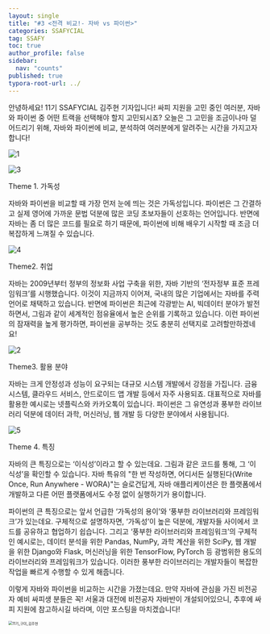 ```yaml
---
layout: single
title: "#3 <전격 비교!- 자바 vs 파이썬>"
categories: SSAFYCIAL
tag: SSAFY
toc: true
author_profile: false
sidebar:
  nav: "counts"
published: true
typora-root-url: ../
---
```


안녕하세요! 11기 SSAFYCIAL 김주현 기자입니다! 싸피 지원을 고민 중인 여러분, 자바와 파이썬 중 어떤 트랙을 선택해야 할지 고민되시죠? 오늘은 그 고민을 조금이나마 덜어드리기 위해, 자바와 파이썬에 비교, 분석하여 여러분에게 알려주는 시간을 가지고자 합니다!



![1](/images/2024-03-17-ssafycial_aut2/1.jpg)





![3](/images/2024-03-17-ssafycial_aut2/3.jpg)

Theme 1. 가독성  

 자바와 파이썬을 비교할 때 가장 먼저 눈에 띄는 것은 가독성입니다. 파이썬은 그 간결하고 실제 영어에 가까운 문법 덕분에 많은 코딩 초보자들이 선호하는 언어입니다. 반면에 자바는 좀 더 많은 코드를 필요로 하기 때문에, 파이썬에 비해 배우기 시작할 때 조금 더 복잡하게 느껴질 수 있습니다.

![4](/images/2024-03-17-ssafycial_aut2/4.jpg)

Theme2. 취업  

 자바는 2009년부터 정부의 정보화 사업 구축을 위한, 자바 기반의 ‘전자정부 표준 프레임워크’를 시행했습니다. 이것이 지금까지 이어져, 국내의 많은 기업에서는 자바를 주력 언어로 채택하고 있습니다. 반면에 파이썬은 최근에 각광받는 AI, 빅데이터 분야가 발전하면서, 그림과 같이 세계적인 점유율에서 높은 순위를 기록하고 있습니다. 이런 파이썬의 잠재력을 높게 평가하면, 파이썬을 공부하는 것도 충분히 선택지로 고려할만하겠네요!

![2](/images/2024-03-17-ssafycial_aut2/2.jpg)

Theme3. 활용 분야  

자바는 크게 안정성과 성능이 요구되는 대규모 시스템 개발에서 강점을 가집니다. 금융 시스템, 클라우드 서비스, 안드로이드 앱 개발 등에서 자주 사용되죠. 대표적으로 자바를 활용한 예시로는 넷플릭스와 카카오톡이 있습니다. 파이썬은 그 유연성과 풍부한 라이브러리 덕분에 데이터 과학, 머신러닝, 웹 개발 등 다양한 분야에서 사용됩니다. 

![5](/images/2024-03-17-ssafycial_aut2/5.jpg)

Theme 4. 특징 

자바의 큰 특징으로는 ‘이식성’이라고 할 수 있는데요. 그림과 같은 코드를 통해, 그 ‘이식성’을 확인할 수 있습니다. 자바 특유의 "한 번 작성하면, 어디서든 실행된다(Write Once, Run Anywhere - WORA)"는 슬로건답게, 자바 애플리케이션은 한 플랫폼에서 개발하고 다른 어떤 플랫폼에서도 수정 없이 실행하기가 용이합니다.   

 파이썬의 큰 특징으로는 앞서 언급한 ‘가독성의 용이’와 ‘풍부한 라이브러리와 프레임워크’가 있는데요. 구체적으로 설명하자면, ‘가독성’이 높은 덕분에, 개발자들 사이에서 코드를 공유하고 협업하기 쉽습니다. 그리고 ‘풍부한 라이브러리와 프레임워크’의 구체적인 예시로는, 데이터 분석을 위한 Pandas, NumPy, 과학 계산을 위한 SciPy, 웹 개발을 위한 Django와 Flask, 머신러닝을 위한 TensorFlow, PyTorch 등 광범위한 용도의 라이브러리와 프레임워크가 있습니다. 이러한 풍부한 라이브러리는 개발자들이 복잡한 작업을 빠르게 수행할 수 있게 해줍니다.

이렇게 자바와 파이썬을 비교하는 시간을 가졌는데요. 만약 자바에 관심을 가진 비전공자 예비 싸피생 분들은 꼭! 서울과 대전에 비전공자 자바반이 개설되어있으니, 추후에 싸피 지원에 참고하시길 바라며, 이만 포스팅을 마치겠습니다! 

<img src="/images/2024-03-17-ssafycial_aut2/11기_구미_김주현.png" alt="11기_구미_김주현" style="zoom:50%;" />
